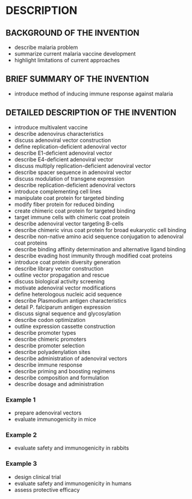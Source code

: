 # DESCRIPTION

## BACKGROUND OF THE INVENTION

- describe malaria problem
- summarize current malaria vaccine development
- highlight limitations of current approaches

## BRIEF SUMMARY OF THE INVENTION

- introduce method of inducing immune response against malaria

## DETAILED DESCRIPTION OF THE INVENTION

- introduce multivalent vaccine
- describe adenovirus characteristics
- discuss adenoviral vector construction
- define replication-deficient adenoviral vector
- describe E1-deficient adenoviral vector
- describe E4-deficient adenoviral vector
- discuss multiply replication-deficient adenoviral vector
- describe spacer sequence in adenoviral vector
- discuss modulation of transgene expression
- describe replication-deficient adenoviral vectors
- introduce complementing cell lines
- manipulate coat protein for targeted binding
- modify fiber protein for reduced binding
- create chimeric coat protein for targeted binding
- target immune cells with chimeric coat protein
- describe adenoviral vector targeting B-cells
- describe chimeric virus coat protein for broad eukaryotic cell binding
- describe non-native amino acid sequence conjugation to adenoviral coat proteins
- describe binding affinity determination and alternative ligand binding
- describe evading host immunity through modified coat proteins
- introduce coat protein diversity generation
- describe library vector construction
- outline vector propagation and rescue
- discuss biological activity screening
- motivate adenoviral vector modifications
- define heterologous nucleic acid sequence
- describe Plasmodium antigen characteristics
- detail P. falciparum antigen expression
- discuss signal sequence and glycosylation
- describe codon optimization
- outline expression cassette construction
- describe promoter types
- describe chimeric promoters
- describe promoter selection
- describe polyadenylation sites
- describe administration of adenoviral vectors
- describe immune response
- describe priming and boosting regimens
- describe composition and formulation
- describe dosage and administration

### Example 1

- prepare adenoviral vectors
- evaluate immunogenicity in mice

### Example 2

- evaluate safety and immunogenicity in rabbits

### Example 3

- design clinical trial
- evaluate safety and immunogenicity in humans
- assess protective efficacy

